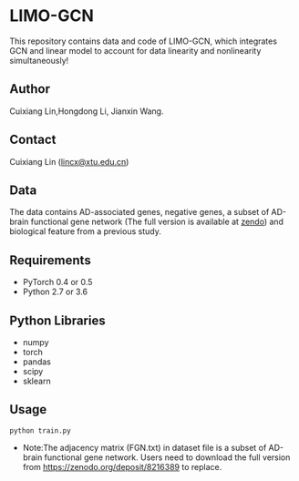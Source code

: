 # LIMO-GCN
This repository contains data and code of LIMO-GCN, which integrates GCN and linear model to account for data linearity and nonlinearity simultaneously! 
## Author
Cuixiang Lin,Hongdong Li, Jianxin Wang.
## Contact
Cuixiang Lin (lincx@xtu.edu.cn)
## Data
The data contains AD-associated genes, negative genes, a subset of AD-brain functional gene network (The full version is available at [zendo](https://zenodo.org/deposit/8216389)) and biological feature from a previous study.
## Requirements
  * PyTorch 0.4 or 0.5
  * Python 2.7 or 3.6
## Python Libraries
  * numpy
  * torch
  * pandas
  * scipy
  * sklearn
## Usage
```python train.py```
  * Note:The adjacency matrix (FGN.txt) in dataset file is  a subset of AD-brain functional gene network. Users need to download the full version from https://zenodo.org/deposit/8216389 to replace.
